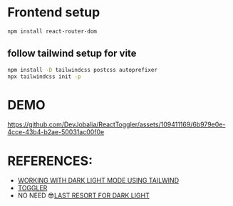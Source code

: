 # Frontend setup

```bash
npm install react-router-dom
```

## follow tailwind setup for vite

```bash
npm install -D tailwindcss postcss autoprefixer
npx tailwindcss init -p
```

# DEMO
https://github.com/DevJobalia/ReactToggler/assets/109411169/6b979e0e-4cce-43b4-b2ae-50031ac00f0e



# REFERENCES:

- [WORKING WITH DARK LIGHT MODE USING TAILWIND](https://youtu.be/WTchW0LdWL0)
- [TOGGLER](https://www.youtube.com/watch?v=QTY2fLpQn44&t=230s)
- NO NEED 😎[LAST RESORT FOR DARK LIGHT](https://www.youtube.com/watch?v=Uz35Qiia84g)

